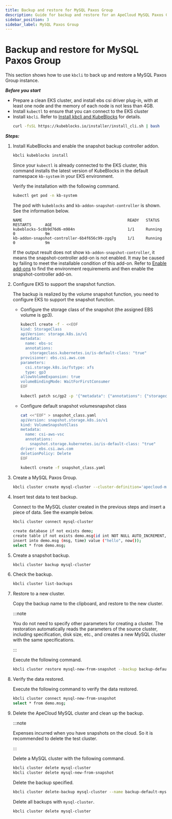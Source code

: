 ```yaml
---
title: Backup and restore for MySQL Paxos Group
description: Guide for backup and restore for an ApeCloud MySQL Paxos Group
sidebar_position: 3
sidebar_label: MySQL Paxos Group
---
```


# Backup and restore for MySQL Paxos Group 
This section shows how to use `kbcli` to back up and restore a MySQL Paxos Group instance.

***Before you start***

- Prepare a clean EKS cluster, and install ebs csi driver plug-in, with at least one node and the memory of each node is not less than 4GB.
- Install `kubectl` to ensure that you can connect to the EKS cluster 
- Install `kbcli`. Refer to [Install kbcli and KubeBlocks](./../../installation/install-and-uninstall-kbcli-and-kubeblocks.md) for details.
   ```bash
   curl -fsSL https://kubeblocks.io/installer/install_cli.sh | bash
   ```

***Steps:***

1. Install KubeBlocks and enable the snapshot backup controller addon.
     ```bash
     kbcli kubeblocks install
     ```
 
     Since your `kubectl` is already connected to the EKS cluster, this command installs the latest version of KubeBlocks in the default namespace `kb-system` in your EKS environment.

     Verify the installation with the following command.
     ```bash
     kubectl get pod -n kb-system
     ```

     The pod with `kubeblocks` and `kb-addon-snapshot-controller` is shown. See the information below.
     ```
     NAME                                              READY   STATUS             RESTARTS      AGE
     kubeblocks-5c8b9d76d6-m984n                       1/1     Running            0             9m
     kb-addon-snapshot-controller-6b4f656c99-zgq7g     1/1     Running            0             9m
     ```

     If the output result does not show `kb-addon-snapshot-controller`, it means the snapshot-controller add-on is not enabled. It may be caused by failing to meet the installable condition of this add-on. Refer to [Enable add-ons](../../installation/enable-add-ons.md) to find the environment requirements and then enable the snapshot-controller add-on.
2. Configure EKS to support the snapshot function.
    
     The backup is realized by the volume snapshot function, you need to configure EKS to support the snapshot function.
    - Configure the storage class of the snapshot (the assigned EBS volume is gp3).
       ```bash
       kubectl create -f - <<EOF
       kind: StorageClass
       apiVersion: storage.k8s.io/v1
       metadata:
         name: ebs-sc
         annotations:
           storageclass.kubernetes.io/is-default-class: "true"
       provisioner: ebs.csi.aws.com
       parameters:
         csi.storage.k8s.io/fstype: xfs
         type: gp3
       allowVolumeExpansion: true
       volumeBindingMode: WaitForFirstConsumer
       EOF
  
       kubectl patch sc/gp2 -p '{"metadata": {"annotations": {"storageclass.kubernetes.io/is-default-class": "false"}}}'
       ```
    - Configure default snapshot volumesnapshot class
       ```bash
       cat <<"EOF" > snapshot_class.yaml
       apiVersion: snapshot.storage.k8s.io/v1
       kind: VolumeSnapshotClass
       metadata:
         name: csi-aws-vsc
         annotations:
           snapshot.storage.kubernetes.io/is-default-class: "true"
       driver: ebs.csi.aws.com
       deletionPolicy: Delete
       EOF
  
       kubectl create -f snapshot_class.yaml
       ```
3. Create a MySQL Paxos Group. 
    
     ```bash
     kbcli cluster create mysql-cluster --cluster-definition='apecloud-mysql' --set replicas=3
     ```
4. Insert test data to test backup.
    
     Connect to the MySQL cluster created in the previous steps and insert a piece of data. See the example below.
     ```bash
     kbcli cluster connect mysql-cluster
   
     create database if not exists demo;
     create table if not exists demo.msg(id int NOT NULL AUTO_INCREMENT, msg text, time datetime, PRIMARY KEY (id));
     insert into demo.msg (msg, time) value ("hello", now());
     select * from demo.msg;
     ```
  
5. Create a snapshot backup.
     
     ```bash
     kbcli cluster backup mysql-cluster
     ```
6. Check the backup.
     
     ```bash
     kbcli cluster list-backups
     ```
7. Restore to a new cluster.
    
     Copy the backup name to the clipboard, and restore to the new cluster. 

     :::note

     You do not need to specify other parameters for creating a cluster. The restoration automatically reads the parameters of the source cluster, including specification, disk size, etc., and creates a new MySQL cluster with the same specifications. 

     :::

     Execute the following command.
     ```bash
     kbcli cluster restore mysql-new-from-snapshot --backup backup-default-mysql-cluster-20221124113440
     ```
8. Verify the data restored.
    
     Execute the following command to verify the data restored.
     ```bash
     kbcli cluster connect mysql-new-from-snapshot
     select * from demo.msg;
     ```
9. Delete the ApeCloud MySQL cluster and clean up the backup.
    
     :::note

     Expenses incurred when you have snapshots on the cloud. So it is recommended to delete the test cluster.

     :::
  
     Delete a MySQL cluster with the following command.

     ```bash
     kbcli cluster delete mysql-cluster
     kbcli cluster delete mysql-new-from-snapshot
     ```

     Delete the backup specified.

     ```bash
     kbcli cluster delete-backup mysql-cluster --name backup-default-mysql-cluster-20221124113440 
     ```

     Delete all backups with `mysql-cluster`.

     ```bash
     kbcli cluster delete mysql-cluster
     ```